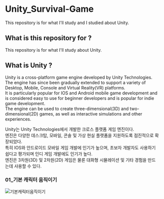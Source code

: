 # Unity_Survival-Game
This repository is for what I'll study and I studied about Unity.

## What is this repository for ?
This repository is for what I'll study about Unity.

## What is Unity ?
Unity is a cross-platform game engine developed by Unity Technologies. <br/>
The engine has since been gradually extended to support a variety of Desktop, Mobile, Console and Virtual Reality(VR) platforms. <br/>
It is particularly popular for IOS and Android mobile game development and is considered easy to use for beginner developers and is popular for indie game development. <br/>
The engine can be used to create three-dimensional(3D) and two-dimensional(2D) games, as well as interactive simulations and other experiences. <br/>

Unity는 Unity Technologies에서 개발한 크로스 플랫폼 게임 엔진이다. <br/>
엔진은 다양한 데스크탑, 모바일, 콘솔 및 가상 현실 플랫폼을 지원하도록 점진적으로 확장되었다. <br/>
특히 IOS와 안드로이드 모바일 게임 개발에 인기가 높으며, 초보자 개발자도 사용하기 쉽다고 평가되며 인디 게임 개발에도 인기가 높다. <br/>
엔진은 3차원(3D) 및 2차원(2D) 게임은 물론 대화형 시뮬레이션 및 기타 경험을 만드는데 사용할 수 있다. <br/>


### 01_기본 캐릭터 움직이기
![기본캐릭터움직이기](https://user-images.githubusercontent.com/26592317/182394797-87dc3b2a-71f4-4157-a0f7-b4c5f4325bb6.gif)

